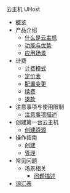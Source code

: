 <div class="sidebar_title icon__uhost"> 云主机 UHost</div>   <!-- 本行用于添加产品icon、中文名称、英文名称 -->

* [概览](README.md)
* 产品介绍   <!-- 以下是参考的目录模版，旨在建议产品文档应该包含的内容模块。实际章节划分可根据实际内容进行调整 -->
   * [什么是云主机](相对链接)
   * [功能与优势](相对链接)
   * [应用场景](相对链接)
* 计费
   * [计费模式](相对链接)
   * [定价表](相对链接)
   * [配置变更](相对链接)
   * [续费](相对链接)
   * [退款](相对链接)
* 注意事项与使用限制
   * [注意事项描述](相对链接)
* 创建第一台云主机
   * [创建资源](相对链接)
* 操作指南
   * [创建](相对链接)
   * [管理](相对链接)
* 常见问题
   * 场景相关
      * [问题描述](相对链接)
* [词汇表](_glossary.md)
